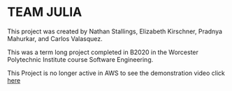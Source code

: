 # TEAM JULIA
This project was created by Nathan Stallings, Elizabeth Kirschner, Pradnya Mahurkar, and Carlos Valasquez.

This was a term long project completed in B2020 in the Worcester Polytechnic Institute course Software Engineering.

This Project is no longer active in AWS to see the demonstration video click [here](https://youtu.be/DEc0Tv6LspY)
